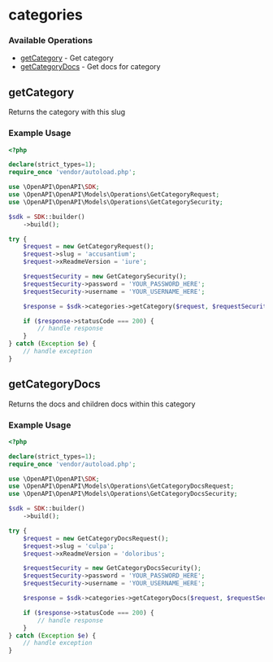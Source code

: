 # categories

### Available Operations

* [getCategory](#getcategory) - Get category
* [getCategoryDocs](#getcategorydocs) - Get docs for category

## getCategory

Returns the category with this slug

### Example Usage

```php
<?php

declare(strict_types=1);
require_once 'vendor/autoload.php';

use \OpenAPI\OpenAPI\SDK;
use \OpenAPI\OpenAPI\Models\Operations\GetCategoryRequest;
use \OpenAPI\OpenAPI\Models\Operations\GetCategorySecurity;

$sdk = SDK::builder()
    ->build();

try {
    $request = new GetCategoryRequest();
    $request->slug = 'accusantium';
    $request->xReadmeVersion = 'iure';

    $requestSecurity = new GetCategorySecurity();
    $requestSecurity->password = 'YOUR_PASSWORD_HERE';
    $requestSecurity->username = 'YOUR_USERNAME_HERE';

    $response = $sdk->categories->getCategory($request, $requestSecurity);

    if ($response->statusCode === 200) {
        // handle response
    }
} catch (Exception $e) {
    // handle exception
}
```

## getCategoryDocs

Returns the docs and children docs within this category

### Example Usage

```php
<?php

declare(strict_types=1);
require_once 'vendor/autoload.php';

use \OpenAPI\OpenAPI\SDK;
use \OpenAPI\OpenAPI\Models\Operations\GetCategoryDocsRequest;
use \OpenAPI\OpenAPI\Models\Operations\GetCategoryDocsSecurity;

$sdk = SDK::builder()
    ->build();

try {
    $request = new GetCategoryDocsRequest();
    $request->slug = 'culpa';
    $request->xReadmeVersion = 'doloribus';

    $requestSecurity = new GetCategoryDocsSecurity();
    $requestSecurity->password = 'YOUR_PASSWORD_HERE';
    $requestSecurity->username = 'YOUR_USERNAME_HERE';

    $response = $sdk->categories->getCategoryDocs($request, $requestSecurity);

    if ($response->statusCode === 200) {
        // handle response
    }
} catch (Exception $e) {
    // handle exception
}
```
